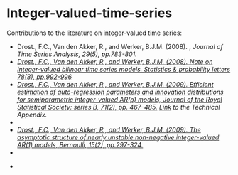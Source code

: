 # Integer-valued-time-series

Contributions to the literature on integer-valued time series:
<ul>
 <li> Drost., F.C., Van den Akker, R., and Werker, B.J.M. (2008). <a href="[Local asymptotic normality and efficient estimation for INAR(p) models](https://doi.org/10.1111/j.1467-9892.2008.00581.x)" target="_blank"  rel="noopener noreferrer"> </a> , <i>Journal of Time Series Analysis<i>, 29(5), pp.783-801.
  <li>   <a href="[[https://doi.org/10.1111/j.1467-9868.2008.00687.x](https://doi.org/10.1016/j.spl.2007.10.008)]([https://doi.org/10.1111/j.1467-9892.2008.00581.x](https://doi.org/10.1016/j.spl.2007.10.008))" target="_blank"  rel="noopener noreferrer">
    Drost., F.C., Van den Akker, R., and Werker, B.J.M. (2008).
    Note on integer-valued bilinear time series models.
 Statistics & probability letters 78(8), pp.992-996
  <li> <a href="https://doi.org/10.1111/j.1467-9868.2008.00687.x" target="_blank"  rel="noopener noreferrer">
 Drost., F.C., Van den Akker, R., and Werker, B.J.M. (2009). Efficient estimation of auto-regression parameters
and innovation distributions for semiparametric integer-valued AR(p) models, <i>Journal of the Royal Statistical Society: series B, 71(2), pp. 467–485.</a>
<a href="https://github.com/ramonVDAKKER/integer-valued-time-series/blob/main/DvdAW%20(2009%3B%20JRSBB)%20-%20Technical%20Appendix.pdf"  target="_blank"  rel="noopener noreferrer">Link</a> to the Technical Appendix. 
<li>
 <li>
  <a href="https://doi.org/10.3150/08-BEJ153" target="_blank"  rel="noopener noreferrer">
 Drost., F.C., Van den Akker, R., and Werker, B.J.M. (2009). The asymptotic structure of nearly unstable non-negative integer-valued AR(1) models, <i>Bernoulli,  15(2), pp.297-324.</a>
  <li>
   <li>
 <ul>
  
